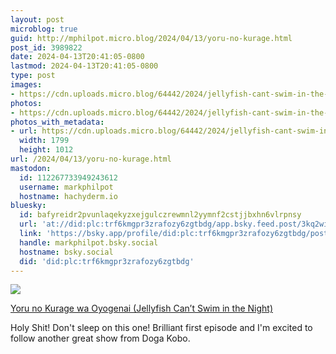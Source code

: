```yaml
---
layout: post
microblog: true
guid: http://mphilpot.micro.blog/2024/04/13/yoru-no-kurage.html
post_id: 3989822
date: 2024-04-13T20:41:05-0800
lastmod: 2024-04-13T20:41:05-0800
type: post
images:
- https://cdn.uploads.micro.blog/64442/2024/jellyfish-cant-swim-in-the-nights01e01jellyfish-in-the-night-0001.jpg
photos:
- https://cdn.uploads.micro.blog/64442/2024/jellyfish-cant-swim-in-the-nights01e01jellyfish-in-the-night-0001.jpg
photos_with_metadata:
- url: https://cdn.uploads.micro.blog/64442/2024/jellyfish-cant-swim-in-the-nights01e01jellyfish-in-the-night-0001.jpg
  width: 1799
  height: 1012
url: /2024/04/13/yoru-no-kurage.html
mastodon:
  id: 112267733949243612
  username: markphilpot
  hostname: hachyderm.io
bluesky:
  id: bafyreidr2pvunlaqekyzxejgulczrewmnl2yymnf2cstjjbxhn6vlrpnsy
  url: 'at://did:plc:trf6kmgpr3zrafozy6zgtbdg/app.bsky.feed.post/3kq2wioxeco2a'
  link: 'https://bsky.app/profile/did:plc:trf6kmgpr3zrafozy6zgtbdg/post/3kq2wioxeco2a'
  handle: markphilpot.bsky.social
  hostname: bsky.social
  did: 'did:plc:trf6kmgpr3zrafozy6zgtbdg'
---
```

![](https://micro.markphilpot.com/uploads/2024/jellyfish-cant-swim-in-the-nights01e01jellyfish-in-the-night-0001.jpg)

[Yoru no Kurage wa Oyogenai (Jellyfish Can’t Swim in the Night)](https://anilist.co/anime/163078/Yoru-no-Kurage-wa-Oyogenai/)

Holy Shit! Don't sleep on this one! Brilliant first episode and I'm excited to follow another great show from Doga Kobo.


